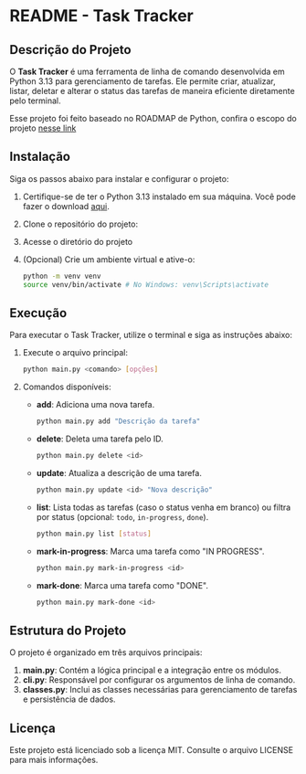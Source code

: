 # README - Task Tracker

## Descrição do Projeto

O **Task Tracker** é uma ferramenta de linha de comando desenvolvida em Python 3.13 para gerenciamento de tarefas. Ele permite criar, atualizar, listar, deletar e alterar o status das tarefas de maneira eficiente diretamente pelo terminal.

Esse projeto foi feito baseado no ROADMAP de Python, confira o escopo do projeto [nesse link](https://roadmap.sh/projects/task-tracker)
## Instalação

Siga os passos abaixo para instalar e configurar o projeto:

1. Certifique-se de ter o Python 3.13 instalado em sua máquina. Você pode fazer o download [aqui](https://www.python.org/downloads/).

2. Clone o repositório do projeto:

3. Acesse o diretório do projeto

4. (Opcional) Crie um ambiente virtual e ative-o:
   ```bash
   python -m venv venv
   source venv/bin/activate # No Windows: venv\Scripts\activate
   ```

## Execução

Para executar o Task Tracker, utilize o terminal e siga as instruções abaixo:

1. Execute o arquivo principal:
   ```bash
   python main.py <comando> [opções]
   ```

2. Comandos disponíveis:

   - **add**: Adiciona uma nova tarefa.
     ```bash
     python main.py add "Descrição da tarefa"
     ```
   - **delete**: Deleta uma tarefa pelo ID.
     ```bash
     python main.py delete <id>
     ```
   - **update**: Atualiza a descrição de uma tarefa.
     ```bash
     python main.py update <id> "Nova descrição"
     ```
   - **list**: Lista todas as tarefas (caso o status venha em branco) ou filtra por status (opcional: `todo`, `in-progress`, `done`).
     ```bash
     python main.py list [status]
     ```
   - **mark-in-progress**: Marca uma tarefa como "IN PROGRESS".
     ```bash
     python main.py mark-in-progress <id>
     ```
   - **mark-done**: Marca uma tarefa como "DONE".
     ```bash
     python main.py mark-done <id>
     ```

## Estrutura do Projeto

O projeto é organizado em três arquivos principais:

1. **main.py**: Contém a lógica principal e a integração entre os módulos.
2. **cli.py**: Responsável por configurar os argumentos de linha de comando.
3. **classes.py**: Inclui as classes necessárias para gerenciamento de tarefas e persistência de dados.

## Licença

Este projeto está licenciado sob a licença MIT. Consulte o arquivo LICENSE para mais informações.

